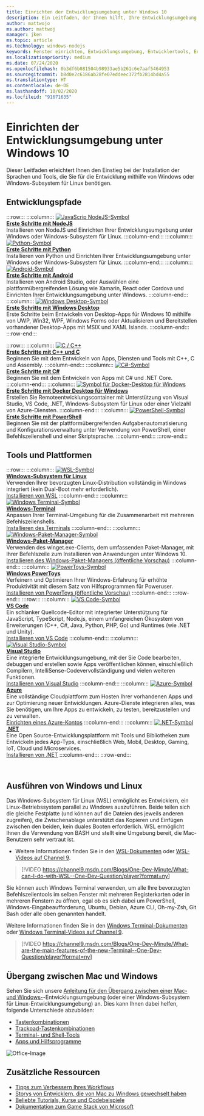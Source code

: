 ```yaml
---
title: Einrichten der Entwicklungsumgebung unter Windows 10
description: Ein Leitfaden, der Ihnen hilft, Ihre Entwicklungsumgebung unter Windows einzurichten und Ihre bevorzugten Tools und Codesprachen zu installieren. Ganz gleich, ob Sie Python, NodeJS, VS Code, Git, Bash, Linux-Tools und -Befehle oder Android Studio bevorzugen – Wir haben tolle neue Tools wie Windows Terminal und WSL für Sie.
author: mattwojo
ms.author: mattwoj
manager: jken
ms.topic: article
ms.technology: windows-nodejs
keywords: Fenster einrichten, Entwicklungsumgebung, Entwicklertools, Entwicklungspfade, Microsoft, Windows, Developer, Tipps, Leistung, WSL, Terminal, nodejs, python
ms.localizationpriority: medium
ms.date: 07/24/2020
ms.openlocfilehash: 0b3df6b081504b98933ae5b261c6e7aaf5464953
ms.sourcegitcommit: b8d0e2c6186ab28fe07eddeec372fb2814bd4a55
ms.translationtype: HT
ms.contentlocale: de-DE
ms.lasthandoff: 10/02/2020
ms.locfileid: "91671635"
---
```

# <a name="set-up-your-development-environment-on-windows-10"></a>Einrichten der Entwicklungsumgebung unter Windows 10

Dieser Leitfaden erleichtert Ihnen den Einstieg bei der Installation der Sprachen und Tools, die Sie für die Entwicklung mithilfe von Windows oder Windows-Subsystem für Linux benötigen.

## <a name="development-paths"></a>Entwicklungspfade

:::row:::
    :::column:::
       [![JavaScrip NodeJS-Symbol](../images/nodejs-logo.png)](../nodejs/index.yml)<br>
        **[Erste Schritte mit NodeJS](../nodejs/index.yml)**<br>
        Installieren von NodeJS und Einrichten Ihrer Entwicklungsumgebung unter Windows oder Windows-Subsystem für Linux.
    :::column-end:::
    :::column:::
       [![Python-Symbol](../images/python-logo.png)](../python/index.yml)<br>
        **[Erste Schritte mit Python](../python/index.yml)**<br>
        Installieren von Python und Einrichten Ihrer Entwicklungsumgebung unter Windows oder Windows-Subsystem für Linux.
    :::column-end:::
    :::column:::
       [![Android-Symbol](../images/android-logo.png)](/windows/android)<br>
        **[Erste Schritte mit Android](/windows/android)**<br>
        Installieren von Android Studio, oder Auswählen eine plattformübergreifenden Lösung wie Xamarin, React oder Cordova und Einrichten Ihrer Entwicklungsumgebung unter Windows.
    :::column-end:::
    :::column:::
       [![Windows Desktop-Symbol](../images/windows-logo.png)](../apps/index.yml)<br>
        **[Erste Schritte mit Windows Desktop](../apps/index.yml)**<br>
        Erste Schritte beim Entwickeln von Desktop-Apps für Windows 10 mithilfe von UWP, Win32, WPF, Windows Forms oder Aktualisieren und Bereitstellen vorhandener Desktop-Apps mit MSIX und XAML Islands.
    :::column-end:::
:::row-end:::

:::row:::
    :::column:::
       [![C / C++](../images/c-logo.png)](/cpp/)<br>
        **[Erste Schritte mit C++ und C](/cpp/)**<br>
        Beginnen Sie mit dem Entwickeln von Apps, Diensten und Tools mit C++, C und Assembly.
    :::column-end:::
    :::column:::
       [![C#-Symbol](../images/csharp-logo.png)](/dotnet/csharp/)<br>
        **[Erste Schritte mit C#](/dotnet/csharp/)**<br>
        Beginnen Sie mit dem Entwickeln von Apps mit C# und .NET Core.
    :::column-end:::
    :::column:::
       [![Symbol für Docker-Desktop für Windows](../images/docker-logo.png)](../dev-environment/docker/overview.md)<br>
        **[Erste Schritte mit Docker Desktop für Windows](../dev-environment/docker/overview.md)**<br>
        Erstellen Sie Remoteentwicklungscontainer mit Unterstützung von Visual Studio, VS Code, .NET, Windows-Subsystem für Linux oder einer Vielzahl von Azure-Diensten.
    :::column-end:::
    :::column:::
       [![PowerShell-Symbol](../images/powershell.png)](/powershell/)<br>
        **[Erste Schritte mit PowerShell](/powershell/)**<br>
        Beginnen Sie mit der plattformübergreifenden Aufgabenautomatisierung und Konfigurationsverwaltung unter Verwendung von PowerShell, einer Befehlszeilenshell und einer Skriptsprache.
    :::column-end:::
:::row-end:::

## <a name="tools-and-platforms"></a>Tools und Plattformen

:::row:::
    :::column:::
       [![WSL-Symbol](../images/windows-linux-dev-env.png)](/windows/wsl/)<br>
        **[Windows-Subsystem für Linux](/windows/wsl/)**<br>
        Verwenden Ihrer bevorzugten Linux-Distribution vollständig in Windows integriert (kein Dual-Boot mehr erforderlich).<br>
        [Installieren von WSL](/windows/wsl/install-win10)
    :::column-end:::
    :::column:::
       [![Windows Terminal-Symbol](../images/terminal.png)](/windows/terminal/)<br>
        **[Windows-Terminal](/windows/terminal/)**<br>
        Anpassen Ihrer Terminal-Umgebung für die Zusammenarbeit mit mehreren Befehlszeilenshells.
        <br>
        [Installieren des Terminals](https://www.microsoft.com/p/windows-terminal/9n0dx20hk701?rtc=1&activetab=pivot:overviewtab)
    :::column-end:::
    :::column:::
       [![Windows-Paket-Manager-Symbol](../images/winget.png)](../package-manager/index.md)<br>
        **[Windows-Paket-Manager](../package-manager/index.md)**<br>
        Verwenden des winget.exe-Clients, dem umfassenden Paket-Manager, mit Ihrer Befehlszeile zum Installieren von Anwendungen unter Windows 10.<br>
        [Installieren des Windows-Paket-Managers (öffentliche Vorschau)](../package-manager/winget/index.md#install-winget)
    :::column-end:::
    :::column:::
       [![PowerToys-Symbol](../images/powertoys.png)](https://github.com/microsoft/PowerToys)<br>
        **[Windows PowerToys](https://github.com/microsoft/PowerToys)**<br>
        Verfeinern und Optimieren Ihrer Windows-Erfahrung für erhöhte Produktivität mit diesem Satz von Hilfsprogrammen für Poweruser.<br>
        [Installieren von PowerToys (öffentliche Vorschau)](https://github.com/microsoft/PowerToys#installing-and-running-microsoft-powertoys)
    :::column-end:::
:::row-end:::
:::row:::
    :::column:::
       [![VS Code-Symbol](../images/Vscode.png)](https://code.visualstudio.com/docs)<br>
        **[VS Code](https://code.visualstudio.com/docs)**<br>
        Ein schlanker Quellcode-Editor mit integrierter Unterstützung für JavaScript, TypeScript, Node.js, einem umfangreichen Ökosystem von Erweiterungen (C++, C#, Java, Python, PHP, Go) und Runtimes (wie .NET und Unity).<br>
        [Installieren von VS Code](https://code.visualstudio.com/download)
    :::column-end:::
    :::column:::
       [![Visual Studio-Symbol](../images/visualstudio.png)](/visualstudio/windows/)<br>
        **[Visual Studio](/visualstudio/windows/)**<br>
        Eine integrierte Entwicklungsumgebung, mit der Sie Code bearbeiten, debuggen und erstellen sowie Apps veröffentlichen können, einschließlich Compilern, IntelliSense-Codevervollständigung und vielen weiteren Funktionen.<br>
        [Installieren von Visual Studio](/visualstudio/install/install-visual-studio)
    :::column-end:::
    :::column:::
       [![Azure-Symbol](../images/Azure.png)](/azure/guides/developer/azure-developer-guide)<br>
        **[Azure](/azure/guides/developer/azure-developer-guide)**<br>
        Eine vollständige Cloudplattform zum Hosten Ihrer vorhandenen Apps und zur Optimierung neuer Entwicklungen. Azure-Dienste integrieren alles, was Sie benötigen, um Ihre Apps zu entwickeln, zu testen, bereitzustellen und zu verwalten.<br>
        [Einrichten eines Azure-Kontos](https://azure.microsoft.com/free/)
    :::column-end:::
    :::column:::
       [![.NET-Symbol](../images/net.png)](https://dotnet.microsoft.com/)<br>
        **[.NET](/dotnet/standard/get-started/)**<br>
        Eine Open Source-Entwicklungsplattform mit Tools und Bibliotheken zum Entwickeln jedes App-Typs, einschließlich Web, Mobil, Desktop, Gaming, IoT, Cloud und Microservices.<br>
        [Installieren von .NET](https://dotnet.microsoft.com/download)
    :::column-end:::
:::row-end:::

<br>

## <a name="run-windows-and-linux"></a>Ausführen von Windows und Linux

Das Windows-Subsystem für Linux (WSL) ermöglicht es Entwicklern, ein Linux-Betriebssystem parallel zu Windows auszuführen. Beide teilen sich die gleiche Festplatte (und können auf die Dateien des jeweils anderen zugreifen), die Zwischenablage unterstützt das Kopieren und Einfügen zwischen den beiden, kein duales Booten erforderlich. WSL ermöglicht Ihnen die Verwendung von BASH und stellt eine Umgebung bereit, die Mac-Benutzern sehr vertraut ist.
- Weitere Informationen finden Sie in den [WSL-Dokumenten](/windows/wsl) oder [WSL-Videos auf Channel 9](https://channel9.msdn.com/Search?term=wsl&lang-en=true).

> [!VIDEO https://channel9.msdn.com/Blogs/One-Dev-Minute/What-can-I-do-with-WSL--One-Dev-Question/player?format=ny]

Sie können auch Windows Terminal verwenden, um alle Ihre bevorzugten Befehlszeilentools im selben Fenster mit mehreren Registerkarten oder in mehreren Fenstern zu öffnen, egal ob es sich dabei um PowerShell, Windows-Eingabeaufforderung, Ubuntu, Debian, Azure CLI, Oh-my-Zsh, Git Bash oder alle oben genannten handelt.

Weitere Informationen finden Sie in den [Windows Terminal-Dokumenten](/windows/terminal) oder [Windows Terminal-Videos auf Channel 9](https://channel9.msdn.com/Search?term=windows%20terminal&lang-en=true).

> [!VIDEO https://channel9.msdn.com/Blogs/One-Dev-Minute/What-are-the-main-features-of-the-new-Terminal--One-Dev-Question/player?format=ny]

## <a name="transitioning-between-mac-and-windows"></a>Übergang zwischen Mac und Windows

Sehen Sie sich unsere [Anleitung für den Übergang zwischen einer Mac- und Windows-](./mac-to-windows.md)-Entwicklungsumgebung (oder einer Windows-Subsystem für Linux-Entwicklungsumgebung) an. Dies kann Ihnen dabei helfen, folgende Unterschiede abzubilden:

- [Tastenkombinationen](./mac-to-windows.md#keyboard-shortcuts)
- [Trackpad-Tastenkombinationen](./mac-to-windows.md#trackpad-shortcuts)
- [Terminal- und Shell-Tools](./mac-to-windows.md#command-line-shells-and-terminals)
- [Apps und Hilfsprogramme](./mac-to-windows.md#apps-and-utilities)

![Office-Image](../images/flashy-office3.png)

## <a name="additional-resources"></a>Zusätzliche Ressourcen

- [Tipps zum Verbessern Ihres Workflows](./tips.md)
- [Storys von Entwicklern, die von Mac zu Windows gewechselt haben](./dev-stories.md)
- [Beliebte Tutorials, Kurse und Codebeispiele](./tutorials.md)
- [Dokumentation zum Game Stack von Microsoft](/gaming/)